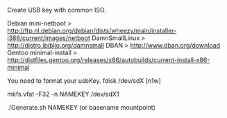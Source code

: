 Create USB key with common ISO.

Debian mini-netboot 	> http://ftp.nl.debian.org/debian/dists/wheezy/main/installer-i386/current/images/netboot
DamnSmallLinux 		> http://distro.ibiblio.org/damnsmall
DBAN			> http://www.dban.org/download
Gentoo minimal-install 	> http://distfiles.gentoo.org/releases/x86/autobuilds/current-install-x86-minimal

You need to format your usbKey.
fdisk /dev/sdX
[n1w]

mkfs.vfat -F32 -n NAMEKEY /dev/sdX1

./Generate.sh NAMEKEY (or basename mountpoint)

